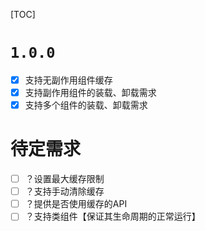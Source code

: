 [TOC]

# `1.0.0`
- [x] 支持无副作用组件缓存
- [x] 支持副作用组件的装载、卸载需求
- [x] 支持多个组件的装载、卸载需求

# 待定需求
- [ ] ？设置最大缓存限制
- [ ] ？支持手动清除缓存
- [ ] ？提供是否使用缓存的API
- [ ] ？支持类组件【保证其生命周期的正常运行】
